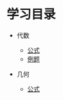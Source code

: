 # 学习目录

- 代数
  - [公式](./article/study-algebra-formula.md)
  - [例题](./article/study-algebra-example.md)

- 几何
  - [公式](./article/study-geometry-formula.md)

